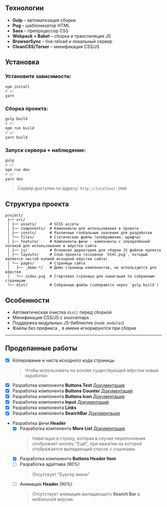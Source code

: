 ## Технологии

- **Gulp** – автоматизация сборки
- **Pug** – шаблонизатор HTML
- **Sass** – препроцессор CSS
- **Webpack + Babel** – сборка и транспиляция JS
- **BrowserSync** – live-reload и локальный сервер
- **CleanCSS/Terser** – минификация CSS/JS

## Установка
### Установите зависимости: 
```bash 
npm install
# or
yarn
```

### Сборка проекта:

```bash
gulp build
# or
npm run build
# or
yarn build
```

### Запуск сервера + наблюдение:

```bash
gulp
# or
npm run dev
# or
yarn dev
```

> Сервер доступен по адресу: `http://localhost:3000`

## Структура проекта

```
project/
 ├── src/
 │ ├── assets/      # SCSS ассеты
 │ ├── components/  # Компоненты для использования в проекте
 │ ├── consts/      # Различные глобальные значения для разработки
 │ └── files/       # Статические файлы (изображения, шрифты)
 │ ├── feature/     # Компоненты фичи - компоненты с определённой логикой для использования в вёрстке сайта
 │ ├── js/          # Основная директория для сборки JS файлов проекта
 │ ├── layouts/     # Слои проекта (основное `html.pug`, который является чистой копией исходной вёрстки сайта)
 │ └── pages/       # Страницы сайта
 │   ├── _demo-*/   # Демо страницы компонентов, не используются для вёрстки
 │   └── index.pug  # Стартовая страница для навигации по собранным страницам
 └── dist/          # Собранные файлы (собираются через `gulp build`)
```

## Особенности

- Автоматическая очистка `dist/` перед сборкой
- Минификация CSS/JS с sourcemaps
- Поддержка модульных JS-библиотек (`node_modules`)
- Файлы без префикса `_` в имени игнорируются при сборке


-------------

## Проделанные работы

- [x] Копирование и чиста исходного кода страницы
  > Чтобы использовать на основе существующей вёрстки новые наработки
- [x] Разработка компонента **Buttons Text** [Документация](./src/components/button/button.md)
- [x] Разработка компонента **Buttons Counter** [Документация](./src/components/button/button.md)
- [x] Разработка компонента **Buttons Icon** [Документация](./src/components/button/button.md)
- [x] Разработка компонента **Input** [Документация](./src/components/input/input.md)
- [x] Разработка компонента **Links** 
- [x] Разработка компонента **SearchBar** [Документация](./src/components/input/input.md)
- Разработка фичи **Header**
  - [x] Разработка компонента **More List** [Документация](./src/components/list-more/list-more.md)
    > Навигация в строку, которая в случае переполнения отображает кнопку "Ещё", при нажатии на которой отображается выпадающий список с ссылками.
  - [x] Разработка компонента **Buttons Header Item**
  - [ ] Разработка адаптива *(90%)*
    > Отсутсвует "Бургер меню"
  - [ ] Анимация **Header** *(90%)*
    > Отсутствует анимация выпадающего **Search Bar** в мобильной версии.
